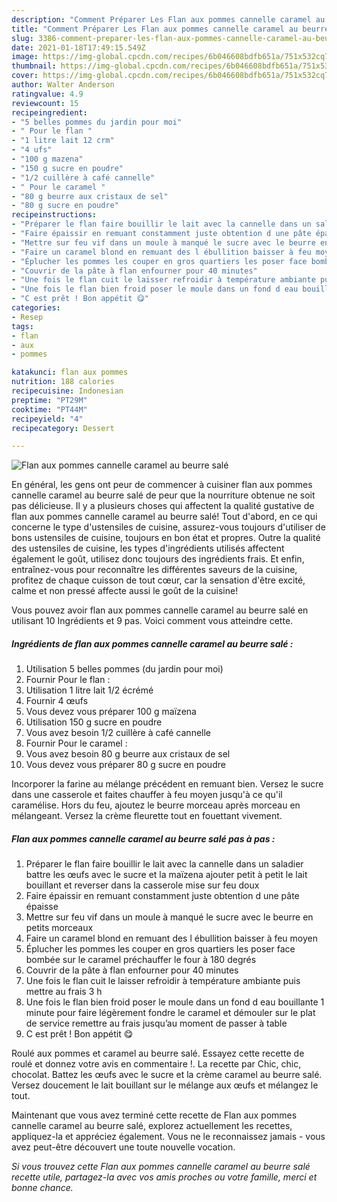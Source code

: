 ```yaml
---
description: "Comment Préparer Les Flan aux pommes cannelle caramel au beurre salé"
title: "Comment Préparer Les Flan aux pommes cannelle caramel au beurre salé"
slug: 3386-comment-preparer-les-flan-aux-pommes-cannelle-caramel-au-beurre-sale
date: 2021-01-18T17:49:15.549Z
image: https://img-global.cpcdn.com/recipes/6b046608bdfb651a/751x532cq70/flan-aux-pommes-cannelle-caramel-au-beurre-sale-photo-principale-de-la-recette.jpg
thumbnail: https://img-global.cpcdn.com/recipes/6b046608bdfb651a/751x532cq70/flan-aux-pommes-cannelle-caramel-au-beurre-sale-photo-principale-de-la-recette.jpg
cover: https://img-global.cpcdn.com/recipes/6b046608bdfb651a/751x532cq70/flan-aux-pommes-cannelle-caramel-au-beurre-sale-photo-principale-de-la-recette.jpg
author: Walter Anderson
ratingvalue: 4.9
reviewcount: 15
recipeingredient:
- "5 belles pommes du jardin pour moi"
- " Pour le flan "
- "1 litre lait 12 crm"
- "4 ufs"
- "100 g mazena"
- "150 g sucre en poudre"
- "1/2 cuillère à café cannelle"
- " Pour le caramel "
- "80 g beurre aux cristaux de sel"
- "80 g sucre en poudre"
recipeinstructions:
- "Préparer le flan faire bouillir le lait avec la cannelle dans un saladier battre les œufs avec le sucre et la maïzena ajouter petit à petit le lait bouillant et reverser dans la casserole mise sur feu doux"
- "Faire épaissir en remuant constamment juste obtention d une pâte épaisse"
- "Mettre sur feu vif dans un moule à manqué le sucre avec le beurre en petits morceaux"
- "Faire un caramel blond en remuant des l ébullition baisser à feu moyen"
- "Éplucher les pommes les couper en gros quartiers les poser face bombée sur le caramel préchauffer le four à 180 degrés"
- "Couvrir de la pâte à flan enfourner pour 40 minutes"
- "Une fois le flan cuit le laisser refroidir à température ambiante puis mettre au frais 3 h"
- "Une fois le flan bien froid poser le moule dans un fond d eau bouillante 1 minute pour faire légèrement fondre le caramel et démouler sur le plat de service remettre au frais jusqu’au moment de passer à table"
- "C est prêt ! Bon appétit 😋"
categories:
- Resep
tags:
- flan
- aux
- pommes

katakunci: flan aux pommes 
nutrition: 188 calories
recipecuisine: Indonesian
preptime: "PT29M"
cooktime: "PT44M"
recipeyield: "4"
recipecategory: Dessert

---
```



![Flan aux pommes cannelle caramel au beurre salé](https://img-global.cpcdn.com/recipes/6b046608bdfb651a/751x532cq70/flan-aux-pommes-cannelle-caramel-au-beurre-sale-photo-principale-de-la-recette.jpg)

En général, les gens ont peur de commencer à cuisiner flan aux pommes cannelle caramel au beurre salé de peur que la nourriture obtenue ne soit pas délicieuse. Il y a plusieurs choses qui affectent la qualité gustative de flan aux pommes cannelle caramel au beurre salé! Tout d'abord, en ce qui concerne le type d'ustensiles de cuisine, assurez-vous toujours d'utiliser de bons ustensiles de cuisine, toujours en bon état et propres. Outre la qualité des ustensiles de cuisine, les types d'ingrédients utilisés affectent également le goût, utilisez donc toujours des ingrédients frais. Et enfin, entraînez-vous pour reconnaître les différentes saveurs de la cuisine, profitez de chaque cuisson de tout cœur, car la sensation d'être excité, calme et non pressé affecte aussi le goût de la cuisine!

<!--inarticleads1-->

Vous pouvez avoir flan aux pommes cannelle caramel au beurre salé en utilisant 10 Ingrédients et 9 pas. Voici comment vous atteindre cette.

##### Ingrédients de flan aux pommes cannelle caramel au beurre salé :

1. Utilisation 5 belles pommes (du jardin pour moi)
1. Fournir  Pour le flan :
1. Utilisation 1 litre lait 1/2 écrémé
1. Fournir 4 œufs
1. Vous devez vous préparer 100 g maïzena
1. Utilisation 150 g sucre en poudre
1. Vous avez besoin 1/2 cuillère à café cannelle
1. Fournir  Pour le caramel :
1. Vous avez besoin 80 g beurre aux cristaux de sel
1. Vous devez vous préparer 80 g sucre en poudre


Incorporer la farine au mélange précédent en remuant bien. Versez le sucre dans une casserole et faites chauffer à feu moyen jusqu&#39;à ce qu&#39;il caramélise. Hors du feu, ajoutez le beurre morceau après morceau en mélangeant. Versez la crème fleurette tout en fouettant vivement. 

<!--inarticleads2-->

##### Flan aux pommes cannelle caramel au beurre salé pas à pas :

1. Préparer le flan faire bouillir le lait avec la cannelle dans un saladier battre les œufs avec le sucre et la maïzena ajouter petit à petit le lait bouillant et reverser dans la casserole mise sur feu doux
1. Faire épaissir en remuant constamment juste obtention d une pâte épaisse
1. Mettre sur feu vif dans un moule à manqué le sucre avec le beurre en petits morceaux
1. Faire un caramel blond en remuant des l ébullition baisser à feu moyen
1. Éplucher les pommes les couper en gros quartiers les poser face bombée sur le caramel préchauffer le four à 180 degrés
1. Couvrir de la pâte à flan enfourner pour 40 minutes
1. Une fois le flan cuit le laisser refroidir à température ambiante puis mettre au frais 3 h
1. Une fois le flan bien froid poser le moule dans un fond d eau bouillante 1 minute pour faire légèrement fondre le caramel et démouler sur le plat de service remettre au frais jusqu’au moment de passer à table
1. C est prêt ! Bon appétit 😋


Roulé aux pommes et caramel au beurre salé. Essayez cette recette de roulé et donnez votre avis en commentaire !. La recette par Chic, chic, chocolat. Battez les œufs avec le sucre et la crème caramel au beurre salé. Versez doucement le lait bouillant sur le mélange aux œufs et mélangez le tout. 

<!--inarticleads1-->

<p>
Maintenant que vous avez terminé cette recette de Flan aux pommes cannelle caramel au beurre salé, explorez actuellement les recettes, appliquez-la et appréciez également. Vous ne le reconnaissez jamais - vous avez peut-être découvert une toute nouvelle vocation.
</p>

<p>
<i>Si vous trouvez cette Flan aux pommes cannelle caramel au beurre salé recette utile, partagez-la avec vos amis proches ou votre famille, merci et bonne chance.</i>
</p>
